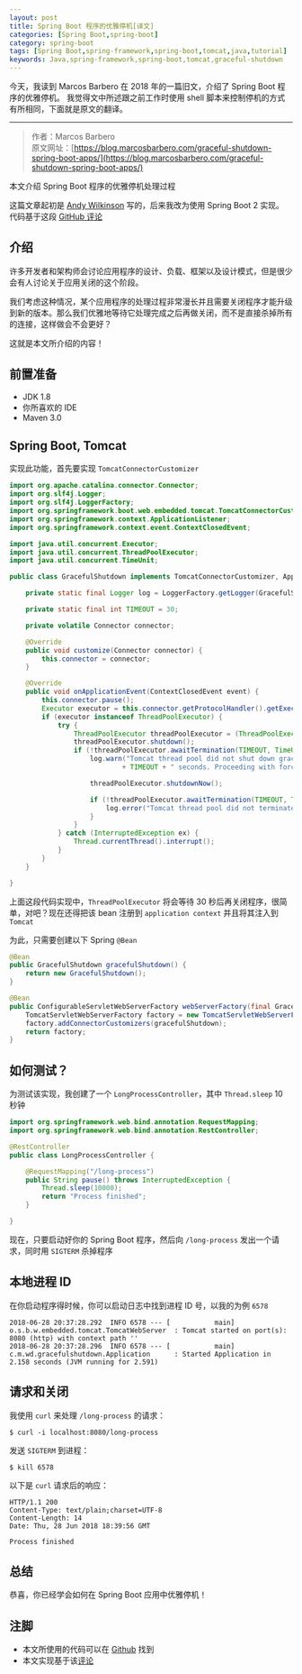```yaml
---
layout: post
title: Spring Boot 程序的优雅停机[译文]
categories: [Spring Boot,spring-boot]
category: spring-boot
tags: [Spring Boot,spring-framework,spring-boot,tomcat,java,tutorial]
keywords: Java,spring-framework,spring-boot,tomcat,graceful-shutdown
---
```


今天，我读到 Marcos Barbero 在 2018 年的一篇旧文，介绍了 Spring Boot 程序的优雅停机。
我觉得文中所述跟之前工作时使用 shell 脚本来控制停机的方式有所相同，下面就是原文的翻译。

---

> 作者：Marcos Barbero<br/> 
> 原文网址：[https://blog.marcosbarbero.com/graceful-shutdown-spring-boot-apps/](https://blog.marcosbarbero.com/graceful-shutdown-spring-boot-apps/)

本文介绍 Spring Boot 程序的优雅停机处理过程

这篇文章起初是 [Andy Wilkinson](https://twitter.com/ankinson) 写的，后来我改为使用 Spring Boot 2 实现。 代码基于这段 [GitHub 评论](https://github.com/spring-projects/spring-boot/issues/4657#issuecomment-161354811)

## 介绍

许多开发者和架构师会讨论应用程序的设计、负载、框架以及设计模式，但是很少会有人讨论关于应用关闭的这个阶段。

我们考虑这种情况，某个应用程序的处理过程非常漫长并且需要关闭程序才能升级到新的版本。那么我们优雅地等待它处理完成之后再做关闭，而不是直接杀掉所有的连接，这样做会不会更好？

这就是本文所介绍的内容！

## 前置准备

- JDK 1.8
- 你所喜欢的 IDE
- Maven 3.0

## Spring Boot, Tomcat

实现此功能，首先要实现 `TomcatConnectorCustomizer`

```java
import org.apache.catalina.connector.Connector;
import org.slf4j.Logger;
import org.slf4j.LoggerFactory;
import org.springframework.boot.web.embedded.tomcat.TomcatConnectorCustomizer;
import org.springframework.context.ApplicationListener;
import org.springframework.context.event.ContextClosedEvent;

import java.util.concurrent.Executor;
import java.util.concurrent.ThreadPoolExecutor;
import java.util.concurrent.TimeUnit;

public class GracefulShutdown implements TomcatConnectorCustomizer, ApplicationListener<ContextClosedEvent> {

    private static final Logger log = LoggerFactory.getLogger(GracefulShutdown.class);

    private static final int TIMEOUT = 30;

    private volatile Connector connector;

    @Override
    public void customize(Connector connector) {
        this.connector = connector;
    }

    @Override
    public void onApplicationEvent(ContextClosedEvent event) {
        this.connector.pause();
        Executor executor = this.connector.getProtocolHandler().getExecutor();
        if (executor instanceof ThreadPoolExecutor) {
            try {
                ThreadPoolExecutor threadPoolExecutor = (ThreadPoolExecutor) executor;
                threadPoolExecutor.shutdown();
                if (!threadPoolExecutor.awaitTermination(TIMEOUT, TimeUnit.SECONDS)) {
                    log.warn("Tomcat thread pool did not shut down gracefully within "
                            + TIMEOUT + " seconds. Proceeding with forceful shutdown");

                    threadPoolExecutor.shutdownNow();

                    if (!threadPoolExecutor.awaitTermination(TIMEOUT, TimeUnit.SECONDS)) {
                        log.error("Tomcat thread pool did not terminate");
                    }
                }
            } catch (InterruptedException ex) {
                Thread.currentThread().interrupt();
            }
        }
    }

}
```

上面这段代码实现中，`ThreadPoolExecutor` 将会等待 30 秒后再关闭程序，很简单，对吧？现在还得把该 bean 注册到 `application context` 并且将其注入到 `Tomcat`

为此，只需要创建以下 Spring `@Bean`

```java
@Bean
public GracefulShutdown gracefulShutdown() {
    return new GracefulShutdown();
}

@Bean
public ConfigurableServletWebServerFactory webServerFactory(final GracefulShutdown gracefulShutdown) {
    TomcatServletWebServerFactory factory = new TomcatServletWebServerFactory();
    factory.addConnectorCustomizers(gracefulShutdown);
    return factory;
}
```

## 如何测试？

为测试该实现，我创建了一个 `LongProcessController`，其中 `Thread.sleep` 10 秒钟

```java
import org.springframework.web.bind.annotation.RequestMapping;
import org.springframework.web.bind.annotation.RestController;

@RestController
public class LongProcessController {

    @RequestMapping("/long-process")
    public String pause() throws InterruptedException {
        Thread.sleep(10000);
        return "Process finished";
    }

}
```

现在，只要启动好你的 Spring Boot 程序，然后向 `/long-process` 发出一个请求，同时用 `SIGTERM` 杀掉程序

## 本地进程 ID

在你启动程序得时候，你可以启动日志中找到进程 ID 号，以我的为例 `6578`

```
2018-06-28 20:37:28.292  INFO 6578 --- [           main] o.s.b.w.embedded.tomcat.TomcatWebServer  : Tomcat started on port(s): 8080 (http) with context path ''
2018-06-28 20:37:28.296  INFO 6578 --- [           main] c.m.wd.gracefulshutdown.Application      : Started Application in 2.158 seconds (JVM running for 2.591)
```

## 请求和关闭

我使用 `curl` 来处理 `/long-process` 的请求：

```
$ curl -i localhost:8080/long-process
```

发送 `SIGTERM` 到进程：

```
$ kill 6578
```

以下是 `curl` 请求后的响应：

```
HTTP/1.1 200
Content-Type: text/plain;charset=UTF-8
Content-Length: 14
Date: Thu, 28 Jun 2018 18:39:56 GMT

Process finished
```

## 总结

恭喜，你已经学会如何在 Spring Boot 应用中优雅停机！

## 注脚

- 本文所使用的代码可以在 [Github](https://github.com/weekly-drafts/graceful-shutdown-spring-boot) 找到
- 本文实现基于该[评论](https://github.com/spring-projects/spring-boot/issues/4657#issuecomment-161354811)
